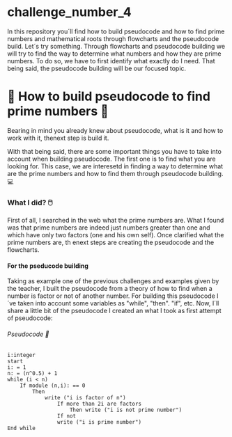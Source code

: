 # challenge_number_4


In this repository you´ll find how to build pseudocode and how to find prime numbers and mathematical roots through flowcharts and the pseudocode build.  Let´s try something. Through flowcharts and pseudocode building we will try to find the way to determine what numbers and how they are prime numbers. To do so, we have to first identify what exactly do I need. That being said, the pseudocode building will be our focused topic.



# :stars: How to build pseudocode to find prime numbers :stars: #

Bearing in mind you already knew about pseudocode, what is it and how to work with it, thenext step is build it. 

With that being said, there are some important things you have to take into account when building pseudocode. The first one is to find what you are looking for. This case, we are interesetd in finding a way to determine what are the prime numbers and how to find them through pseudocode building. :computer:

### What I did? 🖱️ ###

First of all, I searched in the web what the prime numbers are. What I found was that prime numbers are indeed just numbers greater than one and which have only two factors (one and his own self). Once clarified what the prime numbers are, th enext steps are creating the pseudocode and the flowcharts. 

#### For the pseducode building ####

Taking as example one of the previous challenges and examples given by the teacher, I built the pseudocode from a theory of how to find when a number is factor or not of another number. For building this pseudocode I´ve taken into account some variables as "while", "then". "if", etc. Now, I´ll share a little bit of the pseudocode I created an what I took as first attempt of pseudocode:

###### Pseudocode 💾


    i:integer
	start
	i: = 1
	n: = (n^0.5) + 1
	while (i < n)
		If module (n,i): == 0
			Then
				write ("i is factor of n")
					If more than 2i are factors
						Then write ("i is not prime number")
					If not 
					write ("i is prime number")
	End while
